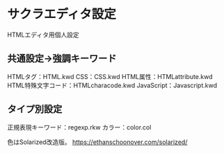 # サクラエディタ設定

HTMLエディタ用個人設定

## 共通設定→強調キーワード

HTMLタグ：HTML.kwd
CSS：CSS.kwd
HTML属性：HTMLattribute.kwd
HTML特殊文字コード：HTMLcharacode.kwd
JavaScript：Javascript.kwd

## タイプ別設定

正規表現キーワード：regexp.rkw
カラー：color.col

色はSolarized改造版。
https://ethanschoonover.com/solarized/